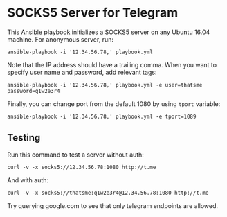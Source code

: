 # SOCKS5 Server for Telegram

This Ansible playbook initializes a SOCKS5 server on any Ubuntu 16.04 machine.
For anonymous server, run:

    ansible-playbook -i '12.34.56.78,' playbook.yml

Note that the IP address should have a trailing comma. When you want to specify
user name and password, add relevant tags:

    ansible-playbook -i '12.34.56.78,' playbook.yml -e user=thatsme password=q1w2e3r4

Finally, you can change port from the default 1080 by using `tport` variable:

    ansible-playbook -i '12.34.56.78,' playbook.yml -e tport=1089

## Testing

Run this command to test a server without auth:

    curl -v -x socks5://12.34.56.78:1080 http://t.me

And with auth:

    curl -v -x socks5://thatsme:q1w2e3r4@12.34.56.78:1080 http://t.me

Try querying google.com to see that only telegram endpoints are allowed.

